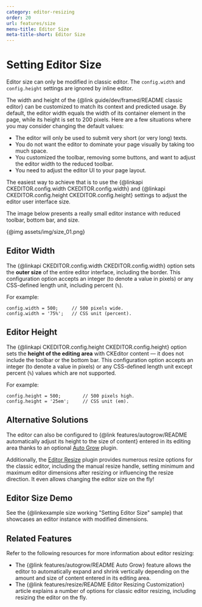 ```yaml
---
category: editor-resizing
order: 20
url: features/size
menu-title: Editor Size
meta-title-short: Editor Size
---
```

<!--
Copyright (c) 2003-2020, CKSource - Frederico Knabben. All rights reserved.
For licensing, see LICENSE.md.
-->

# Setting Editor Size

<info-box info="">
 Editor size can only be modified in classic editor. The <code>config.width</code> and <code>config.height</code> settings are ignored by inline editor.
</info-box>

The width and height of the {@link guide/dev/framed/README classic editor} can be customized to match its context and predicted usage. By default, the editor width equals the width of its container element in the page, while its height is set to 200 pixels. Here are a few situations where you may consider changing the default values:

* The editor will only be used to submit very short (or very long) texts.
* You do not want the editor to dominate your page visually by taking too much space.
* You customized the toolbar, removing some buttons, and want to adjust the editor width to the reduced toolbar.
* You need to adjust the editor UI to your page layout.

The easiest way to achieve that is to use the {@linkapi CKEDITOR.config.width CKEDITOR.config.width} and {@linkapi CKEDITOR.config.height CKEDITOR.config.height} settings to adjust the editor user interface size.

The image below presents a really small editor instance with reduced toolbar, bottom bar, and size.

{@img assets/img/size_01.png}

## Editor Width

The {@linkapi CKEDITOR.config.width CKEDITOR.config.width} option sets the **outer size** of the entire editor interface, including the border. This configuration option accepts an integer (to denote a value in pixels) or any CSS-defined length unit, including percent (`%`).

For example:

	config.width = 500;     // 500 pixels wide.
	config.width = '75%';   // CSS unit (percent).

## Editor Height

The {@linkapi CKEDITOR.config.height CKEDITOR.config.height} option sets the **height of the editing area** with CKEditor content &mdash; it does not include the toolbar or the bottom bar. This configuration option accepts an integer (to denote a value in pixels) or any CSS-defined length unit except percent (`%`) values which are not supported.

For example:

	config.height = 500;        // 500 pixels high.
	config.height = '25em';     // CSS unit (em).

## Alternative Solutions

The editor can also be configured to {@link features/autogrow/README automatically adjust its height to the size of content} entered in its editing area thanks to an optional [Auto Grow](https://ckeditor.com/cke4/addon/autogrow) plugin.

Additionally, the [Editor Resize](https://ckeditor.com/cke4/addon/resize) plugin provides numerous resize options for the classic editor, including the manual resize handle, setting minimum and maximum editor dimensions after resizing or influencing the resize direction. It even allows changing the editor size on the fly!

## Editor Size Demo

See the {@linkexample size working "Setting Editor Size" sample} that showcases an editor instance with modified dimensions.

## Related Features

Refer to the following resources for more information about editor resizing:

* The {@link features/autogrow/README Auto Grow} feature allows the editor to automatically expand and shrink vertically depending on the amount and size of content entered in its editing area.
* The {@link features/resize/README Editor Resizing Customization} article explains a number of options for classic editor resizing, including resizing the editor on the fly.
